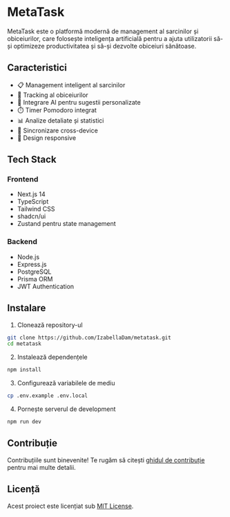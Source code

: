 # MetaTask

MetaTask este o platformă modernă de management al sarcinilor și obiceiurilor, care folosește inteligența artificială pentru a ajuta utilizatorii să-și optimizeze productivitatea și să-și dezvolte obiceiuri sănătoase.

## Caracteristici

- 📋 Management inteligent al sarcinilor
- 🎯 Tracking al obiceiurilor
- 🤖 Integrare AI pentru sugestii personalizate
- ⏱️ Timer Pomodoro integrat
- 📊 Analize detaliate și statistici
- 🔄 Sincronizare cross-device
- 📱 Design responsive

## Tech Stack

### Frontend
- Next.js 14
- TypeScript
- Tailwind CSS
- shadcn/ui
- Zustand pentru state management

### Backend
- Node.js
- Express.js
- PostgreSQL
- Prisma ORM
- JWT Authentication

## Instalare

1. Clonează repository-ul
```bash
git clone https://github.com/IzabellaDam/metatask.git
cd metatask
```

2. Instalează dependențele
```bash
npm install
```

3. Configurează variabilele de mediu
```bash
cp .env.example .env.local
```

4. Pornește serverul de development
```bash
npm run dev
```

## Contribuție

Contribuțiile sunt binevenite! Te rugăm să citești [ghidul de contribuție](CONTRIBUTING.md) pentru mai multe detalii.

## Licență

Acest proiect este licențiat sub [MIT License](LICENSE).